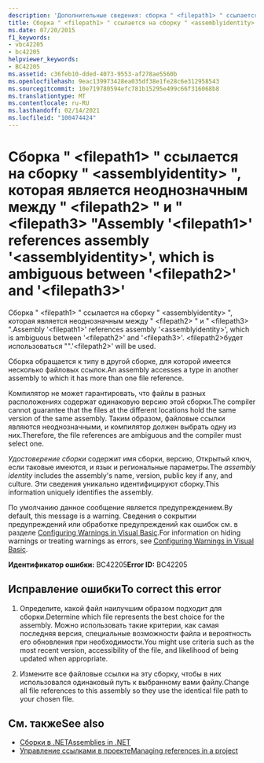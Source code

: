 ```yaml
---
description: 'Дополнительные сведения: сборка " <filepath1> " ссылается на сборку " <assemblyidentity> ", которая является неоднозначным между " <filepath2> " и " <filepath3> "'
title: Сборка " <filepath1> " ссылается на сборку " <assemblyidentity> ", которая является неоднозначным между " <filepath2> " и " <filepath3> "
ms.date: 07/20/2015
f1_keywords:
- vbc42205
- bc42205
helpviewer_keywords:
- BC42205
ms.assetid: c36feb10-dded-4073-9553-af278ae5560b
ms.openlocfilehash: 9eac139973428ea035df38e1fe28c6e312958543
ms.sourcegitcommit: 10e719780594efc781b15295e499c66f316068b8
ms.translationtype: MT
ms.contentlocale: ru-RU
ms.lasthandoff: 02/14/2021
ms.locfileid: "100474424"
---
```

# <a name="assembly-filepath1-references-assembly-assemblyidentity-which-is-ambiguous-between-filepath2-and-filepath3"></a><span data-ttu-id="b8794-103">Сборка " \<filepath1> " ссылается на сборку " \<assemblyidentity> ", которая является неоднозначным между " \<filepath2> " и " \<filepath3> "</span><span class="sxs-lookup"><span data-stu-id="b8794-103">Assembly '\<filepath1>' references assembly '\<assemblyidentity>', which is ambiguous between '\<filepath2>' and '\<filepath3>'</span></span>

<span data-ttu-id="b8794-104">Сборка " \<filepath1> " ссылается на сборку " \<assemblyidentity> ", которая является неоднозначным между " \<filepath2> " и " \<filepath3> ".</span><span class="sxs-lookup"><span data-stu-id="b8794-104">Assembly '\<filepath1>' references assembly '\<assemblyidentity>', which is ambiguous between '\<filepath2>' and '\<filepath3>'.</span></span> <span data-ttu-id="b8794-105">\<filepath2>будет использоваться "".</span><span class="sxs-lookup"><span data-stu-id="b8794-105">'\<filepath2>' will be used.</span></span>  
  
 <span data-ttu-id="b8794-106">Сборка обращается к типу в другой сборке, для которой имеется несколько файловых ссылок.</span><span class="sxs-lookup"><span data-stu-id="b8794-106">An assembly accesses a type in another assembly to which it has more than one file reference.</span></span>  
  
 <span data-ttu-id="b8794-107">Компилятор не может гарантировать, что файлы в разных расположениях содержат одинаковую версию этой сборки.</span><span class="sxs-lookup"><span data-stu-id="b8794-107">The compiler cannot guarantee that the files at the different locations hold the same version of the same assembly.</span></span> <span data-ttu-id="b8794-108">Таким образом, файловые ссылки являются неоднозначными, и компилятор должен выбрать одну из них.</span><span class="sxs-lookup"><span data-stu-id="b8794-108">Therefore, the file references are ambiguous and the compiler must select one.</span></span>  
  
 <span data-ttu-id="b8794-109">*Удостоверение сборки* содержит имя сборки, версию, Открытый ключ, если таковые имеются, и язык и региональные параметры.</span><span class="sxs-lookup"><span data-stu-id="b8794-109">The *assembly identity* includes the assembly's name, version, public key if any, and culture.</span></span> <span data-ttu-id="b8794-110">Эти сведения уникально идентифицируют сборку.</span><span class="sxs-lookup"><span data-stu-id="b8794-110">This information uniquely identifies the assembly.</span></span>  
  
 <span data-ttu-id="b8794-111">По умолчанию данное сообщение является предупреждением.</span><span class="sxs-lookup"><span data-stu-id="b8794-111">By default, this message is a warning.</span></span> <span data-ttu-id="b8794-112">Сведения о сокрытии предупреждений или обработке предупреждений как ошибок см. в разделе [Configuring Warnings in Visual Basic](/visualstudio/ide/configuring-warnings-in-visual-basic).</span><span class="sxs-lookup"><span data-stu-id="b8794-112">For information on hiding warnings or treating warnings as errors, see [Configuring Warnings in Visual Basic](/visualstudio/ide/configuring-warnings-in-visual-basic).</span></span>  
  
 <span data-ttu-id="b8794-113">**Идентификатор ошибки:** BC42205</span><span class="sxs-lookup"><span data-stu-id="b8794-113">**Error ID:** BC42205</span></span>  
  
## <a name="to-correct-this-error"></a><span data-ttu-id="b8794-114">Исправление ошибки</span><span class="sxs-lookup"><span data-stu-id="b8794-114">To correct this error</span></span>  
  
1. <span data-ttu-id="b8794-115">Определите, какой файл наилучшим образом подходит для сборки.</span><span class="sxs-lookup"><span data-stu-id="b8794-115">Determine which file represents the best choice for the assembly.</span></span> <span data-ttu-id="b8794-116">Можно использовать такие критерии, как самая последняя версия, специальные возможности файла и вероятность его обновления при необходимости.</span><span class="sxs-lookup"><span data-stu-id="b8794-116">You might use criteria such as the most recent version, accessibility of the file, and likelihood of being updated when appropriate.</span></span>  
  
2. <span data-ttu-id="b8794-117">Измените все файловые ссылки на эту сборку, чтобы в них использовался одинаковый путь к выбранному вами файлу.</span><span class="sxs-lookup"><span data-stu-id="b8794-117">Change all file references to this assembly so they use the identical file path to your chosen file.</span></span>  
  
## <a name="see-also"></a><span data-ttu-id="b8794-118">См. также</span><span class="sxs-lookup"><span data-stu-id="b8794-118">See also</span></span>

- [<span data-ttu-id="b8794-119">Сборки в .NET</span><span class="sxs-lookup"><span data-stu-id="b8794-119">Assemblies in .NET</span></span>](../../standard/assembly/index.md)
- [<span data-ttu-id="b8794-120">Управление ссылками в проекте</span><span class="sxs-lookup"><span data-stu-id="b8794-120">Managing references in a project</span></span>](/visualstudio/ide/managing-references-in-a-project)
